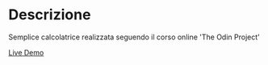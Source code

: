 # Descrizione

Semplice calcolatrice realizzata seguendo il corso online 'The Odin Project'

<p><a href="https://stetisci.github.io/calculator-js/">Live Demo</p>
